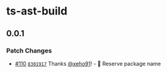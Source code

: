 # ts-ast-build

## 0.0.1

### Patch Changes

- [#110](https://github.com/xeho91/js-ast/pull/110) [`8301917`](https://github.com/xeho91/js-ast/commit/830191738daa156755519df3e89215bd992090b4) Thanks [@xeho91](https://github.com/xeho91)! - 🌟 Reserve package name

